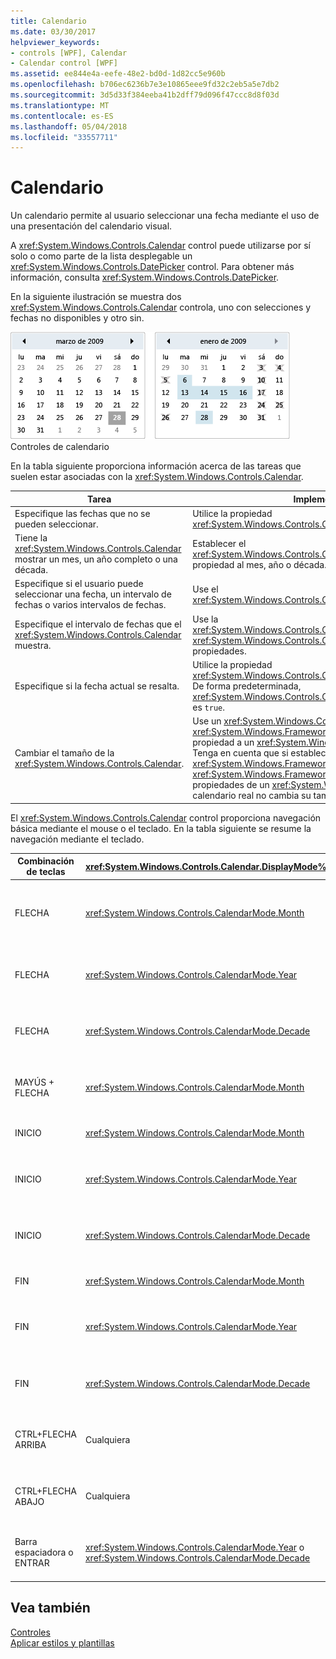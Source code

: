 ```yaml
---
title: Calendario
ms.date: 03/30/2017
helpviewer_keywords:
- controls [WPF], Calendar
- Calendar control [WPF]
ms.assetid: ee844e4a-eefe-48e2-bd0d-1d82cc5e960b
ms.openlocfilehash: b706ec6236b7e3e10865eee9fd32c2eb5a5e7db2
ms.sourcegitcommit: 3d5d33f384eeba41b2dff79d096f47ccc8d8f03d
ms.translationtype: MT
ms.contentlocale: es-ES
ms.lasthandoff: 05/04/2018
ms.locfileid: "33557711"
---
```

# <a name="calendar"></a>Calendario
Un calendario permite al usuario seleccionar una fecha mediante el uso de una presentación del calendario visual.  
  
 A <xref:System.Windows.Controls.Calendar> control puede utilizarse por sí solo o como parte de la lista desplegable un <xref:System.Windows.Controls.DatePicker> control. Para obtener más información, consulta <xref:System.Windows.Controls.DatePicker>.  
  
 En la siguiente ilustración se muestra dos <xref:System.Windows.Controls.Calendar> controla, uno con selecciones y fechas no disponibles y otro sin.  
  
 ![Los controles de calendario](../../../../docs/framework/wpf/controls/media/ndp-calendarcontrols.png "NDP_CalendarControls")  
Controles de calendario  
  
 En la tabla siguiente proporciona información acerca de las tareas que suelen estar asociadas con la <xref:System.Windows.Controls.Calendar>.  
  
|Tarea|Implementación|  
|----------|--------------------|  
|Especifique las fechas que no se pueden seleccionar.|Utilice la propiedad <xref:System.Windows.Controls.Calendar.BlackoutDates%2A>.|  
|Tiene la <xref:System.Windows.Controls.Calendar> mostrar un mes, un año completo o una década.|Establecer el <xref:System.Windows.Controls.Calendar.DisplayMode%2A> propiedad al mes, año o década.|  
|Especifique si el usuario puede seleccionar una fecha, un intervalo de fechas o varios intervalos de fechas.|Use el <xref:System.Windows.Controls.Calendar.SelectionMode%2A>.|  
|Especifique el intervalo de fechas que el <xref:System.Windows.Controls.Calendar> muestra.|Use la <xref:System.Windows.Controls.Calendar.DisplayDateStart%2A> y <xref:System.Windows.Controls.Calendar.DisplayDateEnd%2A> propiedades.|  
|Especifique si la fecha actual se resalta.|Utilice la propiedad <xref:System.Windows.Controls.Calendar.IsTodayHighlighted%2A>. De forma predeterminada, <xref:System.Windows.Controls.Calendar.IsTodayHighlighted%2A> es `true`.|  
|Cambiar el tamaño de la <xref:System.Windows.Controls.Calendar>.|Use un <xref:System.Windows.Controls.Viewbox> o establecer el <xref:System.Windows.FrameworkElement.LayoutTransform%2A> propiedad a un <xref:System.Windows.Media.ScaleTransform>. Tenga en cuenta que si establece la <xref:System.Windows.FrameworkElement.Width%2A> y <xref:System.Windows.FrameworkElement.Height%2A> propiedades de un <xref:System.Windows.Controls.Calendar>, el calendario real no cambia su tamaño.|  
  
 El <xref:System.Windows.Controls.Calendar> control proporciona navegación básica mediante el mouse o el teclado. En la tabla siguiente se resume la navegación mediante el teclado.  
  
|Combinación de teclas|<xref:System.Windows.Controls.Calendar.DisplayMode%2A>|Acción|  
|---------------------|-----------------------------------------------------------------------------------------------------------------------------------------------------------|------------|  
|FLECHA|<xref:System.Windows.Controls.CalendarMode.Month>|Cambios de la <xref:System.Windows.Controls.Calendar.SelectedDate%2A> propiedad si el <xref:System.Windows.Controls.Calendar.SelectionMode%2A> propiedad no está establecida en <xref:System.Windows.Controls.CalendarSelectionMode.None>.|  
|FLECHA|<xref:System.Windows.Controls.CalendarMode.Year>|Cambia el mes de la <xref:System.Windows.Controls.Calendar.DisplayDate%2A> propiedad. Tenga en cuenta que el <xref:System.Windows.Controls.Calendar.SelectedDate%2A> no cambia.|  
|FLECHA|<xref:System.Windows.Controls.CalendarMode.Decade>|Cambia el año de la <xref:System.Windows.Controls.Calendar.DisplayDate%2A>. Tenga en cuenta que el <xref:System.Windows.Controls.Calendar.SelectedDate%2A> no cambia.|  
|MAYÚS + FLECHA|<xref:System.Windows.Controls.CalendarMode.Month>|Si <xref:System.Windows.Controls.Calendar.SelectionMode%2A> no está establecido en <xref:System.Windows.Controls.CalendarSelectionMode.SingleDate> o <xref:System.Windows.Controls.CalendarSelectionMode.None>, extiende el intervalo de fechas seleccionado.|  
|INICIO|<xref:System.Windows.Controls.CalendarMode.Month>|Cambios de la <xref:System.Windows.Controls.Calendar.SelectedDate%2A> al primer día del mes actual.|  
|INICIO|<xref:System.Windows.Controls.CalendarMode.Year>|Cambia el mes de la <xref:System.Windows.Controls.Calendar.DisplayDate%2A> al primer mes del año. El <xref:System.Windows.Controls.Calendar.SelectedDate%2A> no cambia.|  
|INICIO|<xref:System.Windows.Controls.CalendarMode.Decade>|Cambia el año de la <xref:System.Windows.Controls.Calendar.DisplayDate%2A> para el primer año de la década. El <xref:System.Windows.Controls.Calendar.SelectedDate%2A> no cambia.|  
|FIN|<xref:System.Windows.Controls.CalendarMode.Month>|Cambios de la <xref:System.Windows.Controls.Calendar.SelectedDate%2A> para el último día del mes actual.|  
|FIN|<xref:System.Windows.Controls.CalendarMode.Year>|Cambia el mes de la <xref:System.Windows.Controls.Calendar.DisplayDate%2A> para el último mes del año. El <xref:System.Windows.Controls.Calendar.SelectedDate%2A> no cambia.|  
|FIN|<xref:System.Windows.Controls.CalendarMode.Decade>|Cambia el año de la <xref:System.Windows.Controls.Calendar.DisplayDate%2A> para el último año de la década. El <xref:System.Windows.Controls.Calendar.SelectedDate%2A> no cambia.|  
|CTRL+FLECHA ARRIBA|Cualquiera|Cambia al siguiente mayor <xref:System.Windows.Controls.Calendar.DisplayMode%2A>. Si <xref:System.Windows.Controls.Calendar.DisplayMode%2A> ya está <xref:System.Windows.Controls.CalendarMode.Decade>, ninguna acción.|  
|CTRL+FLECHA ABAJO|Cualquiera|Cambia a la siguiente menor <xref:System.Windows.Controls.Calendar.DisplayMode%2A>. Si <xref:System.Windows.Controls.Calendar.DisplayMode%2A> ya está <xref:System.Windows.Controls.CalendarMode.Month>, ninguna acción.|  
|Barra espaciadora o ENTRAR|<xref:System.Windows.Controls.CalendarMode.Year> o <xref:System.Windows.Controls.CalendarMode.Decade>|Conmutadores <xref:System.Windows.Controls.Calendar.DisplayMode%2A> a la <xref:System.Windows.Controls.CalendarMode.Month> o <xref:System.Windows.Controls.CalendarMode.Year> representado por el elemento tiene el foco.|  
  
## <a name="see-also"></a>Vea también  
 [Controles](../../../../docs/framework/wpf/controls/index.md)  
 [Aplicar estilos y plantillas](../../../../docs/framework/wpf/controls/styling-and-templating.md)
